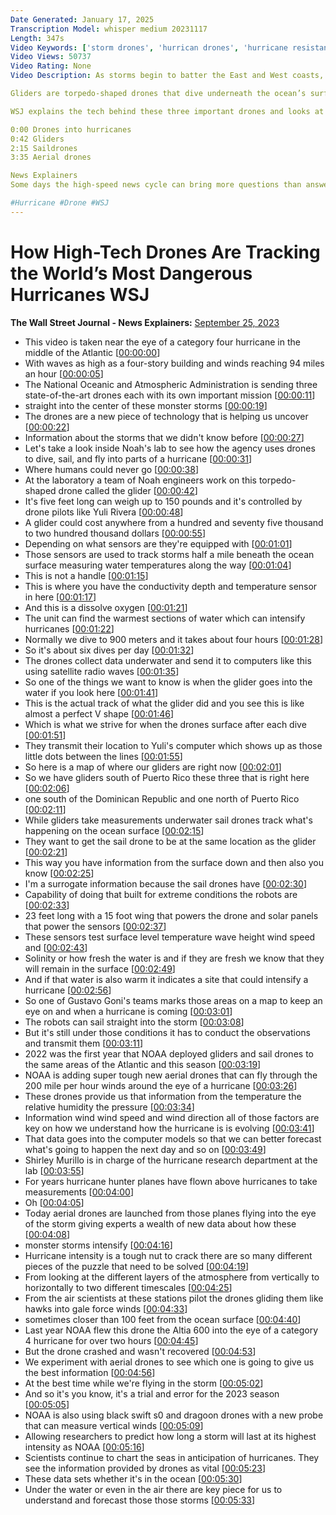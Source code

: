 ```yaml
---
Date Generated: January 17, 2025
Transcription Model: whisper medium 20231117
Length: 347s
Video Keywords: ['storm drones', 'hurrican drones', 'hurricane resistant drones', 'drone tech', 'hurricane', 'hurricane news', 'tropical storm', 'tropical storm ophelia 2023', 'opehlia storm', 'noaa', 'glider', 'noaa glider', 'glider drone', 'storm tracker', 'measuring water temperature', 'satellite radio waves', 'storm news', 'saildrones', 'saildrones hurricanes', 'surface level temperature', 'wind speed', 'wave height', 'aerial drones', 'aerial drones for hurricane', 'eye of hurricane wind speed', 'hurricane wind speed', 'hurricane path', 'techy']
Video Views: 50737
Video Rating: None
Video Description: As storms begin to batter the East and West coasts, officials rely on NOAA to predict storm paths and track hurricanes. But NOAA doesn’t just use satellites – it also uses drones to track storms. 

Gliders are torpedo-shaped drones that dive underneath the ocean’s surface to track water temperature. Saildrones track what’s happening on the surface of the ocean including wave height, wind speed and salinity. Aerial drones can be launched directly into the eye of a hurricane to give a wealth of new data about how these storms are intensifying.

WSJ explains the tech behind these three important drones and looks at how NOAA uses the data to predict storms.

0:00 Drones into hurricanes
0:42 Gliders
2:15 Saildrones 
3:35 Aerial drones

News Explainers
Some days the high-speed news cycle can bring more questions than answers. WSJ’s news explainers break down the day's biggest stories into bite-size pieces to help you make sense of the news.

#Hurricane #Drone #WSJ
---
```


# How High-Tech Drones Are Tracking the World’s Most Dangerous Hurricanes  WSJ
**The Wall Street Journal - News Explainers:** [September 25, 2023](https://www.youtube.com/watch?v=1asjOoQGm0c)
*  This video is taken near the eye of a category four hurricane in the middle of the Atlantic [[00:00:00](https://www.youtube.com/watch?v=1asjOoQGm0c&t=0.0s)]
*  With waves as high as a four-story building and winds reaching 94 miles an hour [[00:00:05](https://www.youtube.com/watch?v=1asjOoQGm0c&t=5.76s)]
*  The National Oceanic and Atmospheric Administration is sending three state-of-the-art drones each with its own important mission [[00:00:11](https://www.youtube.com/watch?v=1asjOoQGm0c&t=11.0s)]
*  straight into the center of these monster storms [[00:00:19](https://www.youtube.com/watch?v=1asjOoQGm0c&t=19.080000000000002s)]
*  The drones are a new piece of technology that is helping us uncover [[00:00:22](https://www.youtube.com/watch?v=1asjOoQGm0c&t=22.8s)]
*  Information about the storms that we didn't know before [[00:00:27](https://www.youtube.com/watch?v=1asjOoQGm0c&t=27.68s)]
*  Let's take a look inside Noah's lab to see how the agency uses drones to dive, sail, and fly into parts of a hurricane [[00:00:31](https://www.youtube.com/watch?v=1asjOoQGm0c&t=31.28s)]
*  Where humans could never go [[00:00:38](https://www.youtube.com/watch?v=1asjOoQGm0c&t=38.96s)]
*  At the laboratory a team of Noah engineers work on this torpedo-shaped drone called the glider [[00:00:42](https://www.youtube.com/watch?v=1asjOoQGm0c&t=42.68s)]
*  It's five feet long can weigh up to 150 pounds and it's controlled by drone pilots like Yuli Rivera [[00:00:48](https://www.youtube.com/watch?v=1asjOoQGm0c&t=48.56s)]
*  A glider could cost anywhere from a hundred and seventy five thousand to two hundred thousand dollars [[00:00:55](https://www.youtube.com/watch?v=1asjOoQGm0c&t=55.44s)]
*  Depending on what sensors are they're equipped with [[00:01:01](https://www.youtube.com/watch?v=1asjOoQGm0c&t=61.04s)]
*  Those sensors are used to track storms half a mile beneath the ocean surface measuring water temperatures along the way [[00:01:04](https://www.youtube.com/watch?v=1asjOoQGm0c&t=64.8s)]
*  This is not a handle [[00:01:15](https://www.youtube.com/watch?v=1asjOoQGm0c&t=75.64s)]
*  This is where you have the conductivity depth and temperature sensor in here [[00:01:17](https://www.youtube.com/watch?v=1asjOoQGm0c&t=77.08s)]
*  And this is a dissolve oxygen [[00:01:21](https://www.youtube.com/watch?v=1asjOoQGm0c&t=81.36s)]
*  The unit can find the warmest sections of water which can intensify hurricanes [[00:01:22](https://www.youtube.com/watch?v=1asjOoQGm0c&t=82.60000000000001s)]
*  Normally we dive to 900 meters and it takes about four hours [[00:01:28](https://www.youtube.com/watch?v=1asjOoQGm0c&t=88.12s)]
*  So it's about six dives per day [[00:01:32](https://www.youtube.com/watch?v=1asjOoQGm0c&t=92.80000000000001s)]
*  The drones collect data underwater and send it to computers like this using satellite radio waves [[00:01:35](https://www.youtube.com/watch?v=1asjOoQGm0c&t=95.24000000000001s)]
*  So one of the things we want to know is when the glider goes into the water if you look here [[00:01:41](https://www.youtube.com/watch?v=1asjOoQGm0c&t=101.44s)]
*  This is the actual track of what the glider did and you see this is like almost a perfect V shape [[00:01:46](https://www.youtube.com/watch?v=1asjOoQGm0c&t=106.52s)]
*  Which is what we strive for when the drones surface after each dive [[00:01:51](https://www.youtube.com/watch?v=1asjOoQGm0c&t=111.88s)]
*  They transmit their location to Yuli's computer which shows up as those little dots between the lines [[00:01:55](https://www.youtube.com/watch?v=1asjOoQGm0c&t=115.67999999999999s)]
*  So here is a map of where our gliders are right now [[00:02:01](https://www.youtube.com/watch?v=1asjOoQGm0c&t=121.8s)]
*  So we have gliders south of Puerto Rico these three that is right here [[00:02:06](https://www.youtube.com/watch?v=1asjOoQGm0c&t=126.66s)]
*  one south of the Dominican Republic and one north of Puerto Rico [[00:02:11](https://www.youtube.com/watch?v=1asjOoQGm0c&t=131.12s)]
*  While gliders take measurements underwater sail drones track what's happening on the ocean surface [[00:02:15](https://www.youtube.com/watch?v=1asjOoQGm0c&t=135.92s)]
*  They want to get the sail drone to be at the same location as the glider [[00:02:21](https://www.youtube.com/watch?v=1asjOoQGm0c&t=141.2s)]
*  This way you have information from the surface down and then also you know [[00:02:25](https://www.youtube.com/watch?v=1asjOoQGm0c&t=145.52s)]
*  I'm a surrogate information because the sail drones have [[00:02:30](https://www.youtube.com/watch?v=1asjOoQGm0c&t=150.0s)]
*  Capability of doing that built for extreme conditions the robots are [[00:02:33](https://www.youtube.com/watch?v=1asjOoQGm0c&t=153.6s)]
*  23 feet long with a 15 foot wing that powers the drone and solar panels that power the sensors [[00:02:37](https://www.youtube.com/watch?v=1asjOoQGm0c&t=157.28s)]
*  These sensors test surface level temperature wave height wind speed and [[00:02:43](https://www.youtube.com/watch?v=1asjOoQGm0c&t=163.95999999999998s)]
*  Solinity or how fresh the water is and if they are fresh we know that they will remain in the surface [[00:02:49](https://www.youtube.com/watch?v=1asjOoQGm0c&t=169.16s)]
*  And if that water is also warm it indicates a site that could intensify a hurricane [[00:02:56](https://www.youtube.com/watch?v=1asjOoQGm0c&t=176.35999999999999s)]
*  So one of Gustavo Goni's teams marks those areas on a map to keep an eye on and when a hurricane is coming [[00:03:01](https://www.youtube.com/watch?v=1asjOoQGm0c&t=181.83999999999997s)]
*  The robots can sail straight into the storm [[00:03:08](https://www.youtube.com/watch?v=1asjOoQGm0c&t=188.83999999999997s)]
*  But it's still under those conditions it has to conduct the observations and transmit them [[00:03:11](https://www.youtube.com/watch?v=1asjOoQGm0c&t=191.92s)]
*  2022 was the first year that NOAA deployed gliders and sail drones to the same areas of the Atlantic and this season [[00:03:19](https://www.youtube.com/watch?v=1asjOoQGm0c&t=199.36s)]
*  NOAA is adding super tough new aerial drones that can fly through the 200 mile per hour winds around the eye of a hurricane [[00:03:26](https://www.youtube.com/watch?v=1asjOoQGm0c&t=206.52s)]
*  These drones provide us that information from the temperature the relative humidity the pressure [[00:03:34](https://www.youtube.com/watch?v=1asjOoQGm0c&t=214.76s)]
*  Information wind wind speed and wind direction all of those factors are key on how we understand how the hurricane is is evolving [[00:03:41](https://www.youtube.com/watch?v=1asjOoQGm0c&t=221.24s)]
*  That data goes into the computer models so that we can better forecast what's going to happen the next day and so on [[00:03:49](https://www.youtube.com/watch?v=1asjOoQGm0c&t=229.28s)]
*  Shirley Murillo is in charge of the hurricane research department at the lab [[00:03:55](https://www.youtube.com/watch?v=1asjOoQGm0c&t=235.76s)]
*  For years hurricane hunter planes have flown above hurricanes to take measurements [[00:04:00](https://www.youtube.com/watch?v=1asjOoQGm0c&t=240.24s)]
*  Oh [[00:04:05](https://www.youtube.com/watch?v=1asjOoQGm0c&t=245.95999999999998s)]
*  Today aerial drones are launched from those planes flying into the eye of the storm giving experts a wealth of new data about how these [[00:04:08](https://www.youtube.com/watch?v=1asjOoQGm0c&t=248.92s)]
*  monster storms intensify [[00:04:16](https://www.youtube.com/watch?v=1asjOoQGm0c&t=256.96s)]
*  Hurricane intensity is a tough nut to crack there are so many different pieces of the puzzle that need to be solved [[00:04:19](https://www.youtube.com/watch?v=1asjOoQGm0c&t=259.24s)]
*  From looking at the different layers of the atmosphere from vertically to horizontally to two different timescales [[00:04:25](https://www.youtube.com/watch?v=1asjOoQGm0c&t=265.68s)]
*  From the air scientists at these stations pilot the drones gliding them like hawks into gale force winds [[00:04:33](https://www.youtube.com/watch?v=1asjOoQGm0c&t=273.68s)]
*  sometimes closer than 100 feet from the ocean surface [[00:04:40](https://www.youtube.com/watch?v=1asjOoQGm0c&t=280.84s)]
*  Last year NOAA flew this drone the Altia 600 into the eye of a category 4 hurricane for over two hours [[00:04:45](https://www.youtube.com/watch?v=1asjOoQGm0c&t=285.08s)]
*  But the drone crashed and wasn't recovered [[00:04:53](https://www.youtube.com/watch?v=1asjOoQGm0c&t=293.2s)]
*  We experiment with aerial drones to see which one is going to give us the best information [[00:04:56](https://www.youtube.com/watch?v=1asjOoQGm0c&t=296.71999999999997s)]
*  At the best time while we're flying in the storm [[00:05:02](https://www.youtube.com/watch?v=1asjOoQGm0c&t=302.15999999999997s)]
*  And so it's you know, it's a trial and error for the 2023 season [[00:05:05](https://www.youtube.com/watch?v=1asjOoQGm0c&t=305.2s)]
*  NOAA is also using black swift s0 and dragoon drones with a new probe that can measure vertical winds [[00:05:09](https://www.youtube.com/watch?v=1asjOoQGm0c&t=309.4s)]
*  Allowing researchers to predict how long a storm will last at its highest intensity as NOAA [[00:05:16](https://www.youtube.com/watch?v=1asjOoQGm0c&t=316.52s)]
*  Scientists continue to chart the seas in anticipation of hurricanes. They see the information provided by drones as vital [[00:05:23](https://www.youtube.com/watch?v=1asjOoQGm0c&t=323.0s)]
*  These data sets whether it's in the ocean [[00:05:30](https://www.youtube.com/watch?v=1asjOoQGm0c&t=330.8s)]
*  Under the water or even in the air there are key piece for us to understand and forecast those those storms [[00:05:33](https://www.youtube.com/watch?v=1asjOoQGm0c&t=333.72s)]
